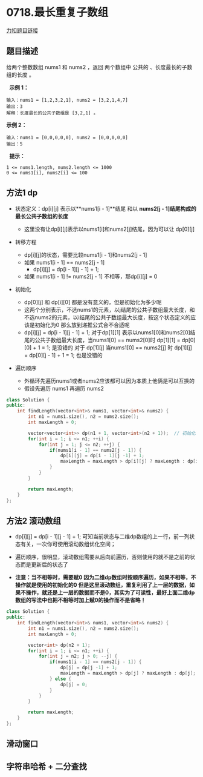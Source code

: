 <p id="最长重复子数组"></p>

# 0718.最长重复子数组    

[力扣题目链接](https://leetcode.cn/problems/maximum-length-of-repeated-subarray/)   


## 题目描述  

给两个整数数组 nums1 和 nums2 ，返回 两个数组中 公共的 、长度最长的子数组的长度 。

 
**示例 1：**

    输入：nums1 = [1,2,3,2,1], nums2 = [3,2,1,4,7]
    输出：3
    解释：长度最长的公共子数组是 [3,2,1] 。

**示例 2：**

    输入：nums1 = [0,0,0,0,0], nums2 = [0,0,0,0,0]
    输出：5
 
**提示：**

    1 <= nums1.length, nums2.length <= 1000
    0 <= nums1[i], nums2[i] <= 100



## 方法1 dp  

* 状态定义：dp[i][j] 表示以**nums1[i - 1]**结尾 和以 **nums2[j - 1]**结尾构成的最长公共子数组的**长度**  
    * 这里没有让dp[i][j]表示以nums1[i]和nums2[j]结尾，因为可以让 dp[0][j]

* 转移方程  
    * dp[i][j]的状态，需要比较nums1[i - 1]和nums2[j - 1]
    * 如果 nums1[i - 1] == nums2[j - 1] 
        * dp[i][j] = dp[i - 1][j - 1] + 1;
    * 如果 nums1[i - 1] != nums2[j - 1]  不相等，那dp[i][j] = 0 

* 初始化
    * dp[0][j] 和 dp[i][0] 都是没有意义的，但是初始化为多少呢  
    * 这两个分别表示，不选nums1的元素，以j结尾的公共子数组最大长度，和不选nums2的元素，以i结尾的公共子数组最大长度，按这个状态定义的应该是初始化为0 那么放到递推公式合不合适呢
    * dp[i][j] = dp[i - 1][j - 1] + 1; 对于dp[1][1] 表示以nums1[0]和nums2[0]结尾的公共子数组最大长度，当nums1[0] == nums2[0]时 dp[1][1] = dp[0][0] + 1 = 1; 是没错的    对于 dp[1][j]  当nums1[0] == nums2[j] 时   dp[1][j] = dp[0][j - 1] + 1 = 1; 也是没错的  


* 遍历顺序  
    * 外循环先遍历nums1或者nums2应该都可以因为本质上他俩是可以互换的  
    * 假设先遍历 nums1 再遍历 nums2  


```cpp
class Solution {
public:
    int findLength(vector<int>& nums1, vector<int>& nums2) {
        int n1 = nums1.size(), n2 = nums2.size();
        int maxLength = 0;

        vector<vector<int>> dp(n1 + 1, vector<int>(n2 + 1));  // 初始化 dp[i][0] 和 dp[0][j] 都为0
        for(int i = 1; i <= n1; ++i) {
            for(int j = 1; j <= n2; ++j) {
                if(nums1[i - 1] == nums2[j - 1]) {
                    dp[i][j] = dp[i - 1][j -1] + 1;
                    maxLength = maxLength > dp[i][j] ? maxLength : dp[i][j];
                }
            }
        }

        return maxLength;
    }
};
```


## 方法2 滚动数组  

* dp[i][j] = dp[i - 1][j - 1] + 1;  可知当前状态与二维dp数组的上一行，前一列状态有关，一次你可使用滚动数组优化空间；
* 遍历顺序，很明显，滚动数组需要从后向前遍历，否则使用的就不是之前的状态而是更新后的状态了  

* **注意：当不相等时，需要赋0  因为二维dp数组时按顺序遍历，如果不相等，不操作就是使用的初始化的0 但是这里滚动数组，重复利用了上一层的数据，如果不操作，就还是上一层的数据而不是0，其实为了可读性，最好上面二维dp数组的写法中也把不相等时加上赋0的操作而不是省略！**  

```cpp
class Solution {
public:
    int findLength(vector<int>& nums1, vector<int>& nums2) {
        int n1 = nums1.size(), n2 = nums2.size();
        int maxLength = 0;

        vector<int> dp(n2 + 1);  
        for(int i = 1; i <= n1; ++i) {
            for(int j = n2; j > 0; --j) {
                if(nums1[i - 1] == nums2[j - 1]) {
                    dp[j] = dp[j -1] + 1;
                    maxLength = maxLength > dp[j] ? maxLength : dp[j];
                } else {
                    dp[j] = 0;
                }
            }
        }

        return maxLength;
    }
};
```


## 滑动窗口  





## 字符串哈希 + 二分查找  